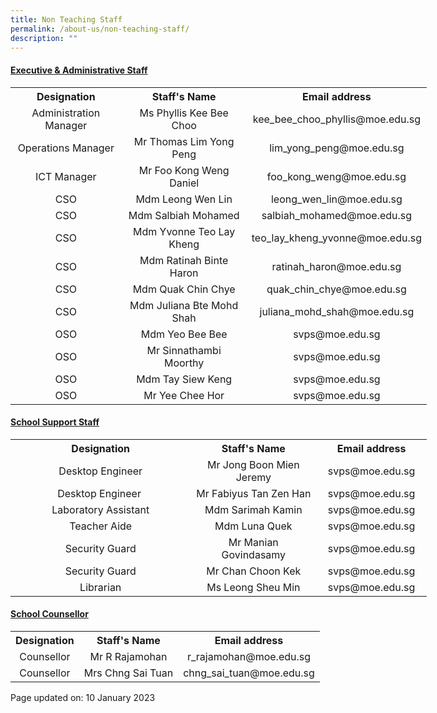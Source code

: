 ```yaml
---
title: Non Teaching Staff
permalink: /about-us/non-teaching-staff/
description: ""
---
```

<h4><strong><u>Executive &amp; Administrative Staff</u></strong></h4>
<table style="width: 666px;">
<tbody>
<tr>
<th style="text-align: center;">Designation</th>
<th style="text-align: center;">Staff's Name</th>
<th style="text-align: center;">Email address</th>
</tr>
<tr>
<td style="text-align: center;">Administration Manager</td>
<td style="text-align: center;">Ms Phyllis Kee Bee Choo</td>
<td style="text-align: center;">kee_bee_choo_phyllis@moe.edu.sg</td>
</tr>
<tr>
<td style="text-align: center;">Operations Manager</td>
<td style="text-align: center;">Mr Thomas Lim Yong Peng</td>
<td style="text-align: center;">lim_yong_peng@moe.edu.sg</td>
</tr>
<tr>
<td style="text-align: center;">ICT Manager</td>
<td style="text-align: center;">Mr Foo Kong Weng Daniel</td>
<td style="text-align: center;">foo_kong_weng@moe.edu.sg</td>
</tr>
<tr>
<td style="text-align: center;">CSO</td>
<td style="text-align: center;">Mdm Leong Wen Lin</td>
<td style="text-align: center;">leong_wen_lin@moe.edu.sg</td>
</tr>
<tr>
<td style="text-align: center;">CSO</td>
<td style="text-align: center;">Mdm Salbiah Mohamed</td>
<td style="text-align: center;">salbiah_mohamed@moe.edu.sg</td>
</tr>
<tr>
<td style="text-align: center;">CSO</td>
<td style="text-align: center;">Mdm Yvonne Teo Lay Kheng</td>
<td style="text-align: center;">teo_lay_kheng_yvonne@moe.edu.sg</td>
</tr>
<tr>
<td style="text-align: center;">CSO</td>
<td style="text-align: center;">Mdm Ratinah Binte Haron</td>
<td style="text-align: center;">ratinah_haron@moe.edu.sg</td>
</tr>
<tr>
<td style="text-align: center;">CSO</td>
<td style="text-align: center;">Mdm Quak Chin Chye</td>
<td style="text-align: center;">quak_chin_chye@moe.edu.sg</td>
</tr>
<tr>
<td style="text-align: center;">CSO</td>
<td style="text-align: center;">Mdm Juliana Bte Mohd Shah</td>
<td style="text-align: center;">juliana_mohd_shah@moe.edu.sg</td>
</tr>
<tr>
<td style="text-align: center;">OSO</td>
<td style="text-align: center;">Mdm Yeo Bee Bee</td>
<td style="text-align: center;">svps@moe.edu.sg</td>
</tr>
<tr>
<td style="text-align: center;">OSO</td>
<td style="text-align: center;">Mr Sinnathambi Moorthy</td>
<td style="text-align: center;">svps@moe.edu.sg</td>
</tr>
<tr>
<td style="text-align: center;">OSO</td>
<td style="text-align: center;">Mdm Tay Siew Keng</td>
<td style="text-align: center;">svps@moe.edu.sg</td>
</tr>
<tr>
<td style="text-align: center;">OSO</td>
<td style="text-align: center;">Mr Yee Chee Hor</td>
<td style="text-align: center;">svps@moe.edu.sg</td>
</tr>
</tbody>
</table>
<h4><strong><u>School Support Staff</u></strong></h4>
<table style="width: 666px;">
<tbody>
<tr>
<th style="text-align: center; width: 288.875px;">Designation</th>
<th style="text-align: center; width: 192.422px;">Staff's Name</th>
<th style="text-align: center; width: 162.703px;">Email address</th>
</tr>
<tr>
<td style="text-align: center; width: 288.875px;">Desktop Engineer</td>
<td style="text-align: center; width: 192.422px;">Mr Jong Boon Mien Jeremy</td>
<td style="text-align: center; width: 162.703px;">svps@moe.edu.sg</td>
</tr>
<tr>
<td style="text-align: center; width: 288.875px;">Desktop Engineer&nbsp;</td>
<td style="text-align: center; width: 192.422px;">Mr Fabiyus Tan Zen Han</td>
<td style="text-align: center; width: 162.703px;">svps@moe.edu.sg</td>
</tr>
<tr>
<td style="text-align: center; width: 288.875px;">Laboratory Assistant</td>
<td style="text-align: center; width: 192.422px;">Mdm Sarimah Kamin</td>
<td style="text-align: center; width: 162.703px;">svps@moe.edu.sg</td>
</tr>
<tr>
<td style="text-align: center; width: 288.875px;">Teacher Aide</td>
<td style="text-align: center; width: 192.422px;">Mdm Luna Quek</td>
<td style="text-align: center; width: 162.703px;">svps@moe.edu.sg</td>
</tr>
<tr>
<td style="text-align: center; width: 288.875px;">Security Guard</td>
<td style="text-align: center; width: 192.422px;">Mr Manian Govindasamy</td>
<td style="text-align: center; width: 162.703px;">svps@moe.edu.sg</td>
</tr>
<tr>
<td style="text-align: center; width: 288.875px;">Security Guard</td>
<td style="text-align: center; width: 192.422px;">Mr Chan Choon Kek</td>
<td style="text-align: center; width: 162.703px;">svps@moe.edu.sg</td>
</tr>
<tr>
<td style="text-align: center; width: 288.875px;">Librarian</td>
<td style="text-align: center; width: 192.422px;">Ms Leong Sheu Min</td>
<td style="text-align: center; width: 162.703px;">svps@moe.edu.sg</td>
</tr>
</tbody>
</table>
<h4><strong><u>School Counsellor</u></strong></h4>
<table style="width: 666px;">
<tbody>
<tr>
<th style="text-align: center;">Designation</th>
<th style="text-align: center;">Staff's Name</th>
<th style="text-align: center;">Email address</th>
</tr>
<tr>
<td style="text-align: center;">Counsellor</td>
<td style="text-align: center;">Mr R Rajamohan</td>
<td style="text-align: center;">r_rajamohan@moe.edu.sg</td>
</tr>
<tr>
<td style="text-align: center;">Counsellor</td>
<td style="text-align: center;">Mrs Chng Sai Tuan</td>
<td style="text-align: center;">chng_sai_tuan@moe.edu.sg</td>
</tr>
</tbody>
</table>
<p>Page updated on: 10 January 2023</p>